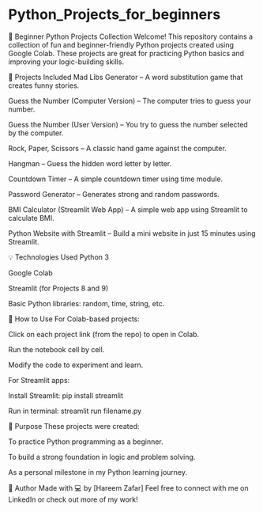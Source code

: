 # Python_Projects_for_beginners

🐍 Beginner Python Projects Collection
Welcome! This repository contains a collection of fun and beginner-friendly Python projects created using Google Colab. These projects are great for practicing Python basics and improving your logic-building skills.

📌 Projects Included
Mad Libs Generator – A word substitution game that creates funny stories.

Guess the Number (Computer Version) – The computer tries to guess your number.

Guess the Number (User Version) – You try to guess the number selected by the computer.

Rock, Paper, Scissors – A classic hand game against the computer.

Hangman – Guess the hidden word letter by letter.

Countdown Timer – A simple countdown timer using time module.

Password Generator – Generates strong and random passwords.

BMI Calculator (Streamlit Web App) – A simple web app using Streamlit to calculate BMI.

Python Website with Streamlit – Build a mini website in just 15 minutes using Streamlit.

💡 Technologies Used
Python 3

Google Colab

Streamlit (for Projects 8 and 9)

Basic Python libraries: random, time, string, etc.

🚀 How to Use
For Colab-based projects:

Click on each project link (from the repo) to open in Colab.

Run the notebook cell by cell.

Modify the code to experiment and learn.

For Streamlit apps:

Install Streamlit: pip install streamlit

Run in terminal: streamlit run filename.py

🎯 Purpose
These projects were created:

To practice Python programming as a beginner.

To build a strong foundation in logic and problem solving.

As a personal milestone in my Python learning journey.

📝 Author
Made with 💻 by [Hareem Zafar]
Feel free to connect with me on LinkedIn or check out more of my work!
